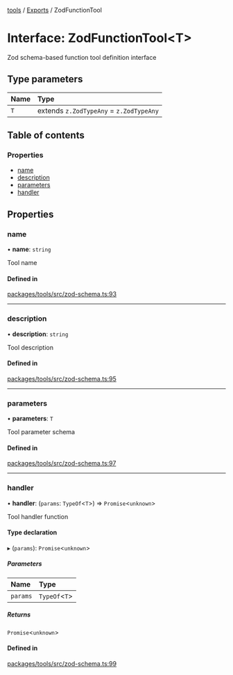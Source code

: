 <!-- 
 ⚠️  AUTO-GENERATED FILE - DO NOT EDIT MANUALLY
 This file is automatically generated by scripts/docs-generator.js
 To make changes, edit the source TypeScript files or update the generator script
-->

[tools](../../) / [Exports](../modules) / ZodFunctionTool

# Interface: ZodFunctionTool\<T\>

Zod schema-based function tool definition interface

## Type parameters

| Name | Type |
| :------ | :------ |
| `T` | extends `z.ZodTypeAny` = `z.ZodTypeAny` |

## Table of contents

### Properties

- [name](ZodFunctionTool#name)
- [description](ZodFunctionTool#description)
- [parameters](ZodFunctionTool#parameters)
- [handler](ZodFunctionTool#handler)

## Properties

### name

• **name**: `string`

Tool name

#### Defined in

[packages/tools/src/zod-schema.ts:93](https://github.com/woojubb/robota/blob/b8c05a1e0e0191a7c7da275868f2aa9a78af55c1/packages/tools/src/zod-schema.ts#L93)

___

### description

• **description**: `string`

Tool description

#### Defined in

[packages/tools/src/zod-schema.ts:95](https://github.com/woojubb/robota/blob/b8c05a1e0e0191a7c7da275868f2aa9a78af55c1/packages/tools/src/zod-schema.ts#L95)

___

### parameters

• **parameters**: `T`

Tool parameter schema

#### Defined in

[packages/tools/src/zod-schema.ts:97](https://github.com/woojubb/robota/blob/b8c05a1e0e0191a7c7da275868f2aa9a78af55c1/packages/tools/src/zod-schema.ts#L97)

___

### handler

• **handler**: (`params`: `TypeOf`\<`T`\>) => `Promise`\<`unknown`\>

Tool handler function

#### Type declaration

▸ (`params`): `Promise`\<`unknown`\>

##### Parameters

| Name | Type |
| :------ | :------ |
| `params` | `TypeOf`\<`T`\> |

##### Returns

`Promise`\<`unknown`\>

#### Defined in

[packages/tools/src/zod-schema.ts:99](https://github.com/woojubb/robota/blob/b8c05a1e0e0191a7c7da275868f2aa9a78af55c1/packages/tools/src/zod-schema.ts#L99)
